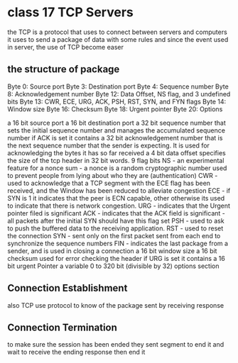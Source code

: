 # class 17 TCP Servers

the TCP is a protocol that uses to connect between servers and computers it uses to send a package of data with some rules and since the event used in server, the use of TCP become easer

## the structure of package

Byte 0: Source port
Byte 3: Destination port
Byte 4: Sequence number
Byte 8: Acknowledgement number
Byte 12: Data Offset, NS flag, and 3 undefined bits
Byte 13: CWR, ECE, URG, ACK, PSH, RST, SYN, and FYN flags
Byte 14: Window size
Byte 16: Checksum
Byte 18: Urgent pointer
Byte 20: Options


a 16 bit source port
a 16 bit destination port
a 32 bit sequence number that sets the initial sequence number and manages the accumulated sequence number
if ACK is set it contains a 32 bit acknowledgement number that is the next sequence number that the sender is expecting. It is used for acknowledging the bytes it has so far received
a 4 bit data offset specifies the size of the tcp header in 32 bit words.
9 flag bits
NS - an experimental feature for a nonce sum - a nonce is a random cryptographic number used to prevent people from lying about who they are (authentication)
CWR - used to acknowledge that a TCP segment with the ECE flag has been received, and the Window has been reduced to alleviate congestion
ECE - if SYN is 1 it indicates that the peer is ECN capable, other otherwise its used to indicate that there is network congestion.
URG - indicates that the Urgent pointer filed is significant
ACK - indicates that the ACK field is significant - all packets after the initial SYN should have this flag set
PSH - used to ask to push the buffered data to the receiving application.
RST - used to reset the connection
SYN - sent only on the first packet sent from each end to synchronize the sequence numbers
FIN - indicates the last package from a sender, and is used in closing a connection
a 16 bit window size
a 16 bit checksum used for error checking the header
if URG is set it contains a 16 bit urgent Pointer
a variable 0 to 320 bit (divisible by 32) options section

## Connection Establishment

also TCP use protocol to know of the package sent by receiving response

## Connection Termination

to make sure the session has been ended they sent segment to end it and wait to receive the ending response then end it